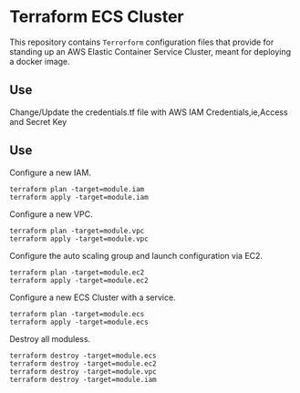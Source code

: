 # Terraform ECS Cluster

This repository contains `Terrorform` configuration files that provide for standing up an AWS Elastic Container Service Cluster, meant for deploying a docker image. 

## Use 
Change/Update the credentials.tf file with AWS IAM Credentials,ie,Access and Secret Key

## Use 
Configure a new IAM.

```
terraform plan -target=module.iam
terraform apply -target=module.iam
```

Configure a new VPC.

```
terraform plan -target=module.vpc
terraform apply -target=module.vpc
```

Configure the auto scaling group and launch configuration via EC2.

```
terraform plan -target=module.ec2
terraform apply -target=module.ec2
```


Configure a new ECS Cluster with a service.

```
terraform plan -target=module.ecs
terraform apply -target=module.ecs
```


Destroy all moduless.

```
terraform destroy -target=module.ecs
terraform destroy -target=module.ec2
terraform destroy -target=module.vpc
terraform destroy -target=module.iam
```